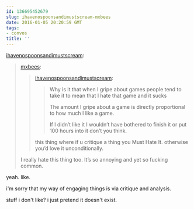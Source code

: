```yaml
---
id: 136695452679
slug: ihavenospoonsandimustscream-mxbees
date: 2016-01-05 20:20:59 GMT
tags:
- convos
title: ''
---
```

<p><a class="tumblr_blog" href="http://ihavenospoonsandimustscream.tumblr.com/post/136693485615">ihavenospoonsandimustscream</a>:</p>
<blockquote>
<p><a class="tumblr_blog" href="http://mxbees.tumblr.com/post/136693074349">mxbees</a>:</p>
<blockquote>
<p><a class="tumblr_blog" href="http://ihavenospoonsandimustscream.tumblr.com/post/136692216635">ihavenospoonsandimustscream</a>:</p>
<blockquote>
<p>Why is it that when I gripe about games people tend to take it to mean that I hate that game and it sucks</p>
<p>The amount I gripe about a game is directly proportional to how much I like a game.</p>
<p>If I didn’t like it I wouldn’t have bothered to finish it or put 100 hours into it don’t you think.<br></p>
</blockquote>
<p>this thing where if u critique a thing you Must Hate It. otherwise you’d love it unconditionally.</p>
</blockquote>
<p>I really hate this thing too. It’s so annoying and yet so fucking common.<br></p>
</blockquote>

yeah. like. 

i'm sorry that my way of engaging things is via critique and analysis.

stuff i don't like? i just pretend it doesn't exist.